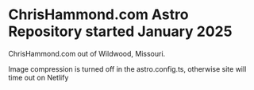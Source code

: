 ChrisHammond.com Astro Repository started January 2025
====================

ChrisHammond.com out of Wildwood, Missouri.

Image compression is turned off in the astro.config.ts, otherwise site will time out on Netlify
